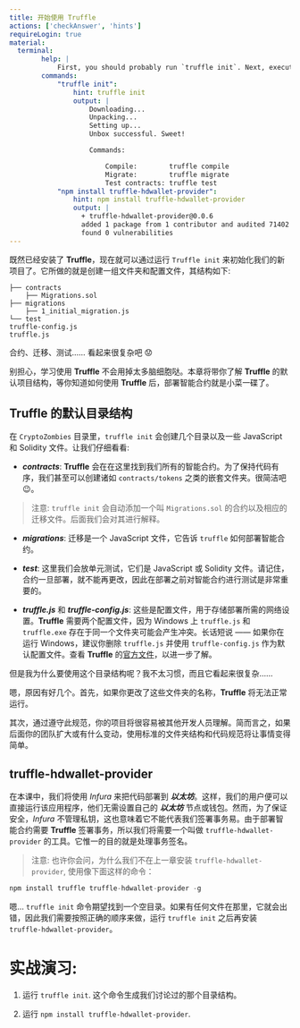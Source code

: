 ```yaml
---
title: 开始使用 Truffle
actions: ['checkAnswer', 'hints']
requireLogin: true
material:
  terminal:
        help: |
            First, you should probably run `truffle init`. Next, execute `npm install truffle-hdwallet-provider`
        commands:
            "truffle init":
                hint: truffle init
                output: |
                    Downloading...
                    Unpacking...
                    Setting up...
                    Unbox successful. Sweet!

                    Commands:

                        Compile:        truffle compile
                        Migrate:        truffle migrate
                        Test contracts: truffle test
            "npm install truffle-hdwallet-provider":
                hint: npm install truffle-hdwallet-provider
                output: |
                  + truffle-hdwallet-provider@0.0.6
                  added 1 package from 1 contributor and audited 71402 packages in 5.612s
                  found 0 vulnerabilities
---
```


既然已经安装了 **Truffle**，现在就可以通过运行 `Truffle init` 来初始化我们的新项目了。它所做的就是创建一组文件夹和配置文件，其结构如下:

```
├── contracts
    ├── Migrations.sol
├── migrations
    ├── 1_initial_migration.js
└── test
truffle-config.js
truffle.js
```

合约、迁移、测试…… 看起来很复杂吧 😟

别担心，学习使用 **Truffle** 不会用掉太多脑细胞哒。本章将带你了解 **Truffle** 的默认项目结构，等你知道如何使用 **Truffle** 后，部署智能合约就是小菜一碟了。

## Truffle 的默认目录结构

在 `CryptoZombies` 目录里，`truffle init` 会创建几个目录以及一些 JavaScript 和 Solidity 文件。让我们仔细看看:

 - **_contracts_**: **Truffle** 会在在这里找到我们所有的智能合约。为了保持代码有序，我们甚至可以创建诸如 `contracts/tokens` 之类的嵌套文件夹。很简洁吧 😉。
 >注意: `truffle init` 会自动添加一个叫 `Migrations.sol` 的合约以及相应的迁移文件。后面我们会对其进行解释。

 - **_migrations_**: 迁移是一个 JavaScript 文件，它告诉 `truffle` 如何部署智能合约。

 - **_test_**: 这里我们会放单元测试，它们是 JavaScript 或 Solidity 文件。请记住，合约一旦部署，就不能再更改，因此在部署之前对智能合约进行测试是非常重要的。

 - **_truffle.js_** 和 **_truffle-config.js_**: 这些是配置文件，用于存储部署所需的网络设置。**Truffle** 需要两个配置文件，因为 Windows 上 `truffle.js` 和 `truffle.exe` 存在于同一个文件夹可能会产生冲突。长话短说 —— 如果你在运行 Windows，建议你删除 `truffle.js` 并使用 `truffle-config.js` 作为默认配置文件。查看 **Truffle** 的<a href="https://truffleframework.com/docs/truffle/reference/configuration" target=_blank>官方文件</a>，以进一步了解。


但是我为什么要使用这个目录结构呢？我不太习惯，而且它看起来很复杂……

嗯，原因有好几个。首先，如果你更改了这些文件夹的名称，**Truffle** 将无法正常运行。


其次，通过遵守此规范，你的项目将很容易被其他开发人员理解。简而言之，如果后面你的团队扩大或有什么变动，使用标准的文件夹结构和代码规范将让事情变得简单。

## truffle-hdwallet-provider

在本课中，我们将使用 _Infura_ 来把代码部署到 **_以太坊_**。这样，我们的用户便可以直接运行该应用程序，他们无需设置自己的 **_以太坊_** 节点或钱包。然而，为了保证安全，_Infura_ 不管理私钥，这也意味着它不能代表我们签署事务易。由于部署智能合约需要 **Truffle**  签署事务，所以我们将需要一个叫做 `truffle-hdwallet-provider` 的工具。它惟一的目的就是处理事务签名。

>注意: 也许你会问，为什么我们不在上一章安装 `truffle-hdwallet-provider`, 使用像下面这样的命令：

 ```JavaScript
 npm install truffle truffle-hdwallet-provider -g
 ```
 
 嗯… `truffle init` 命令期望找到一个空目录。如果有任何文件在那里，它就会出错，因此我们需要按照正确的顺序来做，运行 `truffle init` 之后再安装 `truffle-hdwallet-provider`。


# 实战演习:

1. 运行 `truffle init`. 这个命令生成我们讨论过的那个目录结构。

2. 运行 `npm install truffle-hdwallet-provider`.
